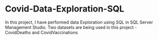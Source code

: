 # Covid-Data-Exploration-SQL
In this project, I have performed data Exploration using SQL in SQL Server Management Studio.
Two datasets are being used in this project - CovidDeaths and CovidVaccinations
